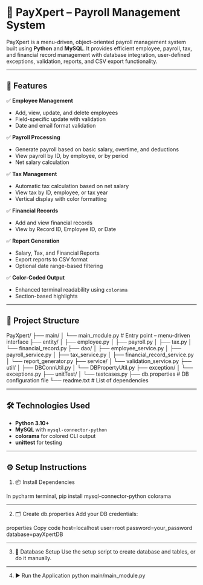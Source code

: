 # 💼 PayXpert – Payroll Management System

PayXpert is a menu-driven, object-oriented payroll management system built using **Python** and **MySQL**. It provides efficient employee, payroll, tax, and financial record management with database integration, user-defined exceptions, validation, reports, and CSV export functionality.

---

## 🚀 Features

✅ **Employee Management**  
- Add, view, update, and delete employees  
- Field-specific update with validation  
- Date and email format validation

✅ **Payroll Processing**  
- Generate payroll based on basic salary, overtime, and deductions  
- View payroll by ID, by employee, or by period  
- Net salary calculation

✅ **Tax Management**  
- Automatic tax calculation based on net salary  
- View tax by ID, employee, or tax year  
- Vertical display with color formatting

✅ **Financial Records**  
- Add and view financial records  
- View by Record ID, Employee ID, or Date

✅ **Report Generation**  
- Salary, Tax, and Financial Reports  
- Export reports to CSV format  
- Optional date range-based filtering

✅ **Color-Coded Output**  
- Enhanced terminal readability using `colorama`  
- Section-based highlights

---

## 🧩 Project Structure
PayXpert/ ├── main/ │ └── main_module.py # Entry point – menu-driven interface ├── entity/ │ ├── employee.py │ ├── payroll.py │ ├── tax.py │ └── financial_record.py ├── dao/ │ ├── employee_service.py │ ├── payroll_service.py │ ├── tax_service.py │ ├── financial_record_service.py │ └── report_generator.py ├── service/ │ └── validation_service.py ├── util/ │ ├── DBConnUtil.py │ └── DBPropertyUtil.py ├── exception/ │ └── exceptions.py ├── unitTest/ │ └── testcases.py ├── db.properties # DB configuration file └── readme.txt # List of dependencies 

---

## 🛠️ Technologies Used

- **Python 3.10+**
- **MySQL** with `mysql-connector-python`
- **colorama** for colored CLI output
- **unittest** for testing

---

## ⚙️ Setup Instructions

1. 📦 Install Dependencies

In pycharm terminal,
pip install mysql-connector-python colorama

---

2. 🗂️ Create db.properties
Add your DB credentials:

properties
Copy code
host=localhost
user=root
password=your_password
database=payXpertDB

---

3. 🧱 Database Setup
Use the setup script to create database and tables, or do it manually.

---

4. ▶️ Run the Application
python main/main_module.py


